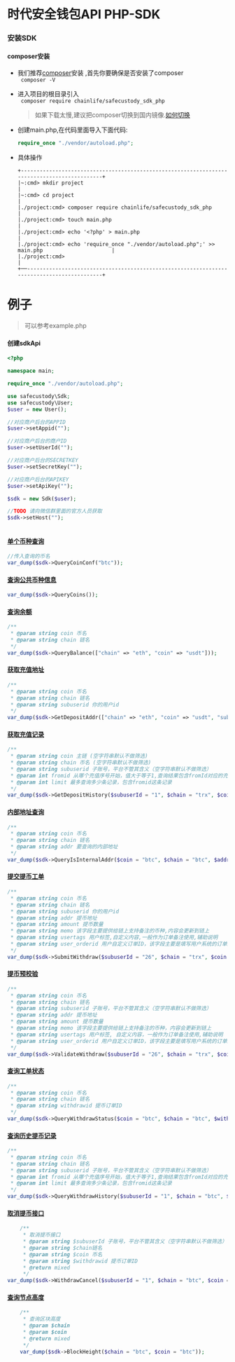 # 时代安全钱包API PHP-SDK

### 安装SDK

#### composer安装
- 我们推荐[composer](https://www.phpcomposer.com/)安装 ,首先你要确保是否安装了composer  
    `` composer -V``

- 进入项目的根目录引入  
    ``` composer require chainlife/safecustody_sdk_php```
    > 如果下载太慢,建议把composer切换到国内镜像.[如何切换](https://pkg.phpcomposer.com/)  
                                                                
- 创建main.php,在代码里面导入下面代码:
    ```php
    require_once "./vendor/autoload.php";
    ```   
   
- 具体操作  
  ```
  +---------------------------------------------------------------------------------------------+
  |~:cmd> mkdir project                                                                         |
  |~:cmd> cd project                                                                            |
  |./project:cmd> composer require chainlife/safecustody_sdk_php                                |
  |./project:cmd> touch main.php                                                                |
  |./project:cmd> echo '<?php' > main.php                                                       |
  |./project:cmd> echo 'require_once "./vendor/autoload.php";' >> main.php                      |
  |./project:cmd>                                                                               |
  +──-------------------------------------------------------------------------------------------+ 
    ```        
  
# 例子
> 可以参考example.php  

#### 创建sdkApi
 ```php
<?php

namespace main;

require_once "./vendor/autoload.php";

use safecustody\Sdk;
use safecustody\User;
$user = new User();

//对应商户后台的APPID
$user->setAppid("");

//对应商户后台的商户ID
$user->setUserId("");

//对应商户后台的SECRETKEY
$user->setSecretKey("");

//对应商户后台的APIKEY
$user->setApiKey("");

$sdk = new Sdk($user);

//TODO 请向微信群里面的官方人员获取
$sdk->setHost("");   
   
``` 

#### [单个币种查询](https://github.com/chainlife-doc/wallet-api/blob/master/%E5%8D%95%E5%B8%81%E7%A7%8D%E4%BF%A1%E6%81%AF%E6%9F%A5%E8%AF%A2.md)

```php
//传入查询的币名
var_dump($sdk->QueryCoinConf("btc"));
```

#### [查询公共币种信息](https://github.com/chainlife-doc/wallet-api/blob/master/%E6%9F%A5%E8%AF%A2%E5%B8%81%E7%A7%8D%E4%BF%A1%E6%81%AF.md)
```php
var_dump($sdk->QueryCoins());
```

#### [查询余额](https://github.com/chainlife-doc/wallet-api/blob/master/%E6%9F%A5%E8%AF%A2%E4%BD%99%E9%A2%9D.md)
```php
/**
 * @param string coin 币名
 * @param string chain 链名
 */
var_dump($sdk->QueryBalance(["chain" => "eth", "coin" => "usdt"]));
```

#### [获取充值地址](https://github.com/chainlife-doc/wallet-api/blob/master/deposit/%E8%8E%B7%E5%8F%96%E5%85%85%E5%80%BC%E5%9C%B0%E5%9D%80.md)
```php
/**
 * @param string coin 币名
 * @param string chain 链名
 * @param string subuserid 你的用户id
 */
var_dump($sdk->GetDepositAddr(["chain" => "eth", "coin" => "usdt", "subuserid"=>"1"]));
```

#### [获取充值记录](https://github.com/chainlife-doc/wallet-api/blob/master/deposit/%E8%8E%B7%E5%8F%96%E5%85%85%E5%80%BC%E8%AE%B0%E5%BD%95.md)
```php
/**
 * @param string coin 主链 (空字符串默认不做筛选)
 * @param string chain 币名 (空字符串默认不做筛选) 
 * @param string subuserid 子账号，平台不管其含义（空字符串默认不做筛选）
 * @param int fromid 从哪个充值序号开始，值大于等于1,查询结果包含fromId对应的充值记录
 * @param int limit 最多查询多少条记录，包含fromid这条记录
 */
var_dump($sdk->GetDepositHistory($subuserId = "1", $chain = "trx", $coin = "trx", $fromid = 1, $limit = 100));
```

#### [内部地址查询](https://github.com/chainlife-doc/wallet-api/blob/master/internal-addr/%E5%86%85%E9%83%A8%E5%9C%B0%E5%9D%80%E6%9F%A5%E8%AF%A2.md)
```php
/**
 * @param string coin 币名
 * @param string chain 链名
 * @param string addr 要查询的内部地址
 */
var_dump($sdk->QueryIsInternalAddr($coin = "btc", $chain = "btc", $addr = ""));
```

#### [提交提币工单](https://github.com/chainlife-doc/wallet-api/blob/master/withdraw/%E6%8F%90%E4%BA%A4%E6%8F%90%E5%B8%81%E5%B7%A5%E5%8D%95.md)
```php
/**
 * @param string coin 币名
 * @param string chain 链名
 * @param string subuserid 你的用户id
 * @param string addr 提币地址
 * @param string amount 提币数量
 * @param string memo 该字段主要提供给链上支持备注的币种,内容会更新到链上
 * @param string usertags 用户标签,自定义内容,一般作为订单备注使用,辅助说明
 * @param string user_orderid 用户自定义订单ID，该字段主要是填写用户系统的订单流水号，字段具有唯一性（可选字段)  
 */
var_dump($sdk->SubmitWithdraw($subuserId = "26", $chain = "trx", $coin = "trx", $addr = "", $amount = "10", $memo = "test", $usertags = "my",$userOrderid=""));
```

#### [提币预校验](https://github.com/chainlife-doc/wallet-api/blob/master/withdraw/%E6%8F%90%E5%B8%81%E9%A2%84%E6%A0%A1%E9%AA%8C%E6%8E%A5%E5%8F%A3.md)
```php
/**
 * @param string coin 币名
 * @param string chain 链名
 * @param string subuserid 子账号，平台不管其含义（空字符串默认不做筛选）
 * @param string addr 提币地址
 * @param string amount 提币数量
 * @param string memo 该字段主要提供给链上支持备注的币种，内容会更新到链上   
 * @param string usertags 用户标签, 自定义内容，一般作为订单备注使用,辅助说明
 * @param string user_orderid 用户自定义订单ID，该字段主要是填写用户系统的订单流水号，字段具有唯一性（可选字段)
 */
var_dump($sdk->ValidateWithdraw($subuserId = "26", $chain = "trx", $coin = "trx", $addr = "", $amount = 0, $memo = "test", $usertags = "my",$userOrderid=""));
```

#### [查询工单状态](https://github.com/chainlife-doc/wallet-api/blob/master/withdraw/%E6%9F%A5%E8%AF%A2%E6%8F%90%E5%B8%81%E5%B7%A5%E5%8D%95%E7%8A%B6%E6%80%81.md)
```php
/**
 * @param string coin 币名
 * @param string chain 链名
 * @param string withdrawid 提币订单ID
 */
var_dump($sdk->QueryWithdrawStatus($coin = "btc", $chain = "btc", $withdrawid = "1"));
```

#### [查询历史提币记录](https://github.com/chainlife-doc/wallet-api/blob/master/withdraw/%E6%9F%A5%E8%AF%A2%E6%8F%90%E5%B8%81%E8%AE%B0%E5%BD%95.md)
```php
/**
 * @param string coin 币名
 * @param string chain 链名
 * @param string subuserid 子账号，平台不管其含义（空字符串默认不做筛选）
 * @param int fromid 从哪个充值序号开始，值大于等于1,查询结果包含fromId对应的充值记录
 * @param int limit 最多查询多少条记录，包含fromid这条记录
 */
var_dump($sdk->QueryWithdrawHistory($subuserId = "1", $chain = "btc", $coin = "btc", $fromid = 1, $limit = 100));
```

#### [取消提币接口](https://github.com/chainlife-doc/wallet-api/blob/master/withdraw/%E5%8F%96%E6%B6%88%E6%8F%90%E5%B8%81%E6%8E%A5%E5%8F%A3.md)
```php
    /**
     * 取消提币接口
     * @param string $subuserId 子账号，平台不管其含义（空字符串默认不做筛选）
     * @param string $chain链名
     * @param string $coin 币名
     * @param string $withdrawid 提币订单ID
     * @return mixed
     */
var_dump($sdk->WithdrawCancel($subuserId = "1", $chain = "btc", $coin = "btc", $withdrawid = "1"));
```

#### [查询节点高度](https://github.com/chainlife-doc/wallet-api/blob/master/%E6%9F%A5%E8%AF%A2%E5%B8%81%E7%A7%8D%E8%8A%82%E7%82%B9%E9%AB%98%E5%BA%A6.md)
```php
    /**
     * 查询区块高度
     * @param $chain
     * @param $coin
     * @return mixed
     */
    var_dump($sdk->BlockHeight($chain = "btc", $coin = "btc"));
```